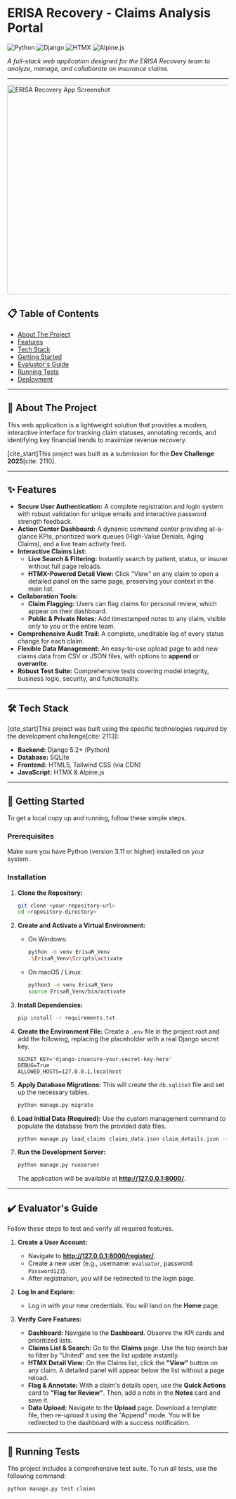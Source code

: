 # ERISA Recovery - Claims Analysis Portal

![Python](https://img.shields.io/badge/Python-3.11+-blue?style=for-the-badge&logo=python&logoColor=white)
![Django](https://img.shields.io/badge/Django-5.2+-092E20?style=for-the-badge&logo=django&logoColor=white)
![HTMX](https://img.shields.io/badge/HTMX-336791?style=for-the-badge&logo=htmx&logoColor=white)
![Alpine.js](https://img.shields.io/badge/Alpine.js-8BC0D0?style=for-the-badge&logo=alpinedotjs&logoColor=black)

*A full-stack web application designed for the ERISA Recovery team to analyze, manage, and collaborate on insurance claims.*

---

<img width="550" height="476" alt="ERISA Recovery App Screenshot" src="https://github.com/user-attachments/assets/ed651f63-1f70-4325-9263-afd1f3b5cf8d" />

## 📋 Table of Contents

- [About The Project](#-about-the-project)
- [Features](#-features)
- [Tech Stack](#️-tech-stack)
- [Getting Started](#-getting-started)
- [Evaluator's Guide](#-evaluators-guide)
- [Running Tests](#-running-tests)
- [Deployment](#️-deployment)

---

## 📖 About The Project

This web application is a lightweight solution that provides a modern, interactive interface for tracking claim statuses, annotating records, and identifying key financial trends to maximize revenue recovery.

[cite_start]This project was built as a submission for the **Dev Challenge 2025**[cite: 2110].

---

## ✨ Features

- **Secure User Authentication:** A complete registration and login system with robust validation for unique emails and interactive password strength feedback.
- **Action Center Dashboard:** A dynamic command center providing at-a-glance KPIs, prioritized work queues (High-Value Denials, Aging Claims), and a live team activity feed.
- **Interactive Claims List:**
  - **Live Search & Filtering:** Instantly search by patient, status, or insurer without full page reloads.
  - **HTMX-Powered Detail View:** Click "View" on any claim to open a detailed panel on the same page, preserving your context in the main list.
- **Collaboration Tools:**
  - **Claim Flagging:** Users can flag claims for personal review, which appear on their dashboard.
  - **Public & Private Notes:** Add timestamped notes to any claim, visible only to you or the entire team.
- **Comprehensive Audit Trail:** A complete, uneditable log of every status change for each claim.
- **Flexible Data Management:** An easy-to-use upload page to add new claims data from CSV or JSON files, with options to **append** or **overwrite**.
- **Robust Test Suite:** Comprehensive tests covering model integrity, business logic, security, and functionality.

---

## 🛠️ Tech Stack

[cite_start]This project was built using the specific technologies required by the development challenge[cite: 2113]:

- **Backend:** Django 5.2+ (Python)
- **Database:** SQLite
- **Frontend:** HTML5, Tailwind CSS (via CDN)
- **JavaScript:** HTMX & Alpine.js

---

## 🚀 Getting Started

To get a local copy up and running, follow these simple steps.

### Prerequisites

Make sure you have Python (version 3.11 or higher) installed on your system.

### Installation

1.  **Clone the Repository:**
    ```bash
    git clone <your-repository-url>
    cd <repository-directory>
    ```

2.  **Create and Activate a Virtual Environment:**
    - On Windows:
      ```bash
      python -m venv ErisaR_Venv
      .\ErisaR_Venv\Scripts\activate
      ```
    - On macOS / Linux:
      ```bash
      python3 -m venv ErisaR_Venv
      source ErisaR_Venv/bin/activate
      ```

3.  **Install Dependencies:**
    ```bash
    pip install -r requirements.txt
    ```

4.  **Create the Environment File:**
    Create a `.env` file in the project root and add the following, replacing the placeholder with a real Django secret key.
    ```env
    SECRET_KEY='django-insecure-your-secret-key-here'
    DEBUG=True
    ALLOWED_HOSTS=127.0.0.1,localhost
    ```

5.  **Apply Database Migrations:**
    This will create the `db.sqlite3` file and set up the necessary tables.
    ```bash
    python manage.py migrate
    ```

6.  **Load Initial Data (Required):**
    Use the custom management command to populate the database from the provided data files.
    ```bash
    python manage.py load_claims claims_data.json claim_details.json --mode overwrite
    ```
7.  **Run the Development Server:**
    ```bash
    python manage.py runserver
    ```
    The application will be available at **http://127.0.0.1:8000/**.

---

## ✔️ Evaluator's Guide

Follow these steps to test and verify all required features.

1.  **Create a User Account:**
    - Navigate to **http://127.0.0.1:8000/register/**.
    - Create a new user (e.g., username: `evaluator`, password: `Password123`).
    - After registration, you will be redirected to the login page.

2.  **Log In and Explore:**
    - Log in with your new credentials. You will land on the **Home** page.

3.  **Verify Core Features:**
    - **Dashboard:** Navigate to the **Dashboard**. Observe the KPI cards and prioritized lists.
    - **Claims List & Search:** Go to the **Claims** page. Use the top search bar to filter by "United" and see the list update instantly.
    - **HTMX Detail View:** On the Claims list, click the **"View"** button on any claim. A detailed panel will appear below the list without a page reload.
    - **Flag & Annotate:** With a claim's details open, use the **Quick Actions** card to **"Flag for Review"**. Then, add a note in the **Notes** card and save it.
    - **Data Upload:** Navigate to the **Upload** page. Download a template file, then re-upload it using the "Append" mode. You will be redirected to the dashboard with a success notification.

---

## 🧪 Running Tests

The project includes a comprehensive test suite. To run all tests, use the following command:
```bash
python manage.py test claims
